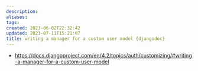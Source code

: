 ```yaml
---
description:
aliases: 
tags: 
created: 2023-06-02T22:32:42
updated: 2023-07-11T15:21:07
title: writing a manager for a custom user model {djangodoc}
---
```

- https://docs.djangoproject.com/en/4.2/topics/auth/customizing/#writing-a-manager-for-a-custom-user-model
